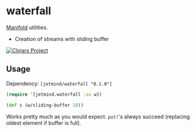 # waterfall

[Manifold](https://github.com/ztellman/manifold/) utilities.

- Creation of streams with sliding buffer

[![Clojars Project](https://img.shields.io/clojars/v/jetmind/waterfall.svg)](https://clojars.org/jetmind/waterfall)

## Usage

Dependency: `[jetmind/waterfall "0.1.0"]`

```clojure
(require '[jetmind.waterfall :as w])

(def s (w/sliding-buffer 10))
```

Works pretty much as you would expect. `put!`'s always succeed (replacing oldest
element if buffer is full).
